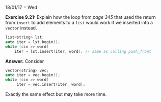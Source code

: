 18/01/17 = Wed

**Exercise 9.21:** Explain how the loop from *page 345* that used the return from `insert` to add elements to a `list` would work if we inserted into a `vector` instead.

```c++
list<string> lst;
auto iter = lst.begin();
while (cin >> word)
	iter = lst.insert(iter, word); // same as calling push_front
```

**Answer:** Consider

```c++
vector<string> vec;
auto iter = vec.begin();
while (cin >> word)
     iter = vec.insert(iter, word);
```

Exactly the same effect but may take more time.
